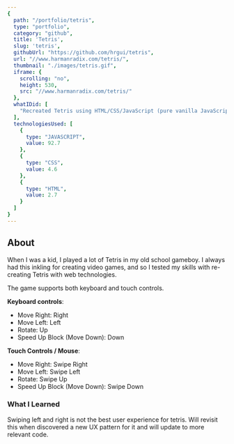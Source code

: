 ```yaml
---
{
  path: "/portfolio/tetris",
  type: "portfolio",
  category: "github",
  title: 'Tetris',
  slug: 'tetris',
  githubUrl: "https://github.com/hrgui/tetris",
  url: "//www.harmanradix.com/tetris/",
  thumbnail: "./images/tetris.gif",
  iframe: {
    scrolling: "no",
    height: 530,
    src: "//www.harmanradix.com/tetris/"
  },
  whatIDid: [
    "Recreated Tetris using HTML/CSS/JavaScript (pure vanilla JavaScript)"
  ],
  technologiesUsed: [
    {
      type: "JAVASCRIPT",
      value: 92.7
    },
    {
      type: "CSS",
      value: 4.6
    },
    {
      type: "HTML",
      value: 2.7
    }
  ]
}
---
```


## About
When I was a kid, I played a lot of Tetris in my old school gameboy. I always had this inkling for creating video games, and so I tested my skills with re-creating Tetris with web technologies.  

The game supports both keyboard and touch controls.  
  
**Keyboard controls**:
- Move Right: Right
- Move Left: Left
- Rotate: Up
- Speed Up Block (Move Down): Down
  
**Touch Controls / Mouse**:
- Move Right: Swipe Right
- Move Left: Swipe Left
- Rotate: Swipe Up
- Speed Up Block (Move Down): Swipe Down

### What I Learned
Swiping left and right is not the best user experience for tetris. Will revisit this when discovered a new UX pattern for it and will update to more relevant code.